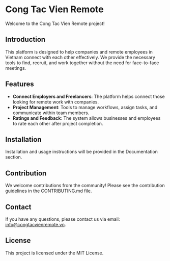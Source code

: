 # Cong Tac Vien Remote

Welcome to the Cong Tac Vien Remote project!

## Introduction
This platform is designed to help companies and remote employees in Vietnam connect with each other effectively. We provide the necessary tools to find, recruit, and work together without the need for face-to-face meetings.

## Features
- **Connect Employers and Freelancers**: The platform helps connect those looking for remote work with companies.
- **Project Management**: Tools to manage workflows, assign tasks, and communicate within team members.
- **Ratings and Feedback**: The system allows businesses and employees to rate each other after project completion.

## Installation
Installation and usage instructions will be provided in the Documentation section.

## Contribution
We welcome contributions from the community! Please see the contribution guidelines in the CONTRIBUTING.md file.

## Contact
If you have any questions, please contact us via email: info@congtacvienremote.vn.

## License
This project is licensed under the MIT License.